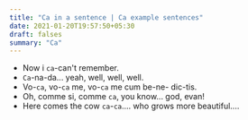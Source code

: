 ```yaml
---
title: "Ca in a sentence | Ca example sentences"
date: 2021-01-20T19:57:50+05:30
draft: falses
summary: "Ca"
---
```

- Now i `ca`-can't remember.
- `Ca`-na-da... yeah, well, well, well.
- Vo-`ca`, vo-`ca` me, vo-`ca` me cum be-ne- dic-tis.
- Oh, comme si, comme `ca`, you know... god, evan!
- Here comes the cow `ca`-`ca`.... who grows more beautiful....
                 
